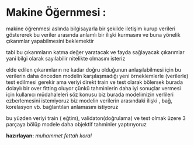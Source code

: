 # Makine Öğernmesi :

makine öğrenmesi aslında bilgisayarla bir şekilde iletişim kurup verileri göstererek bu veriler arasında anlamlı bir ilişki kurmasını ve buna yönelik çıkarımlar yapabilmesini beklemektir

tabi bu çıkarımların katma değer yaratacak ve fayda sağlayacak çıkarımlar  yani bilgi olarak sayılabilir nitelikte olmasını isteriz  

elde edilen çıkarımların  ne kadar doğru olduğunun anlaşılabilmesi için 
bu verilerin daha önceden  modelin karşılaşmadığı yeni örneklemlerle (verilerle) test edilmesi gerekir ama veriyi direkt train ve test olarak bölersek burada dolaylı bir  over fitting oluyor çünkü tahminlerin daha iyi sonuçlar vermesi için kullanıcı müdahaleleri söz konusu 
biz burada modelimizin verlileri ezberlemesini istemiyoruz biz modelin verilerin arasındaki ilişki , bağ, korelasyon vb. bağlantıları anlamasını istiyoruz

bu yüzden veriyi 
train ( eğtim), validaton(doğrulama) ve test olmak üzere 3 parçaya bölüp modele daha objektif  tahminler yaptırıyoruz

**hazırlayan:** *muhammet fettah koral*
